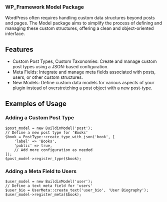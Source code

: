 ### WP_Framework Model Package
WordPress often requires handling custom data structures beyond posts and pages. The Model package aims to simplify the process of defining and managing these custom structures, offering a clean and object-oriented interface.

## Features
- Custom Post Types, Custom Taxonomies: Create and manage custom post types using a JSON-based configuration.
- Meta Fields: Integrate and manage meta fields associated with posts, users, or other custom structures.
- New Models: Define custom data models for various aspects of your plugin instead of overstretching a post object with a new post-type.

## Examples of Usage

### Adding a Custom Post Type
```
$post_model = new BuildinModel('post');
// Define a new post type for 'Books'
$book = PostType::create_type_with_json('book', [
    'label' => 'Books',
    'public' => true,
    // Add more configuration as needed
]);
$post_model->register_type($book);
```

### Adding a Meta Field to Users
```
$user_model = new BuildinModel('user');
// Define a text meta field for 'users'
$user_bio = UserMeta::create_text('user_bio', 'User Biography');
$user_model->register_meta($book);
```
